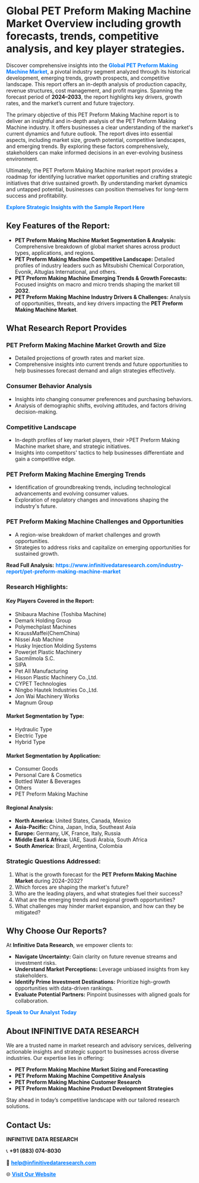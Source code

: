 <h1>Global PET Preform Making Machine Market Overview including growth forecasts, trends, competitive analysis, and key player strategies.</h1>
<p>
Discover comprehensive insights into the 
<a href="https://www.infinitivedataresearch.com/industry-report/pet-preform-making-machine-market" rel="dofollow" style="color: #007BFF; text-decoration: none;"><strong>Global PET Preform Making Machine Market</strong></a>, a pivotal industry segment analyzed through its historical development, emerging trends, growth prospects, and competitive landscape. This report offers an in-depth analysis of production capacity, revenue structures, cost management, and profit margins. Spanning the forecast period of <strong>2024–2033</strong>, the report highlights key drivers, growth rates, and the market’s current and future trajectory.
</p>
<p>
The primary objective of this PET Preform Making Machine report is to deliver an insightful and in-depth analysis of the PET Preform Making Machine industry. It offers businesses a clear understanding of the market's current dynamics and future outlook. The report dives into essential aspects, including market size, growth potential, competitive landscapes, and emerging trends. By exploring these factors comprehensively, stakeholders can make informed decisions in an ever-evolving business environment.
</p>
<p>
Ultimately, the PET Preform Making Machine market report provides a roadmap for identifying lucrative market opportunities and crafting strategic initiatives that drive sustained growth. By understanding market dynamics and untapped potential, businesses can position themselves for long-term success and profitability.
</p>
<p>
<a href="https://www.infinitivedataresearch.com/request-sample/reportId=110506" style="color: #007BFF; text-decoration: none;"><strong>Explore Strategic Insights with the Sample Report Here</strong></a>
</p>

<h2>Key Features of the Report:</h2>
<ul>
<li><strong>PET Preform Making Machine Market Segmentation & Analysis:</strong> Comprehensive breakdown of global market shares across product types, applications, and regions.</li>
<li><strong>PET Preform Making Machine Competitive Landscape:</strong> Detailed profiles of industry leaders such as Mitsubishi Chemical Corporation, Evonik, Altuglas International, and others.</li>
<li><strong>PET Preform Making Machine Emerging Trends & Growth Forecasts:</strong> Focused insights on macro and micro trends shaping the market till <strong>2032</strong>.</li>
<li><strong>PET Preform Making Machine Industry Drivers & Challenges:</strong> Analysis of opportunities, threats, and key drivers impacting the <strong>PET Preform Making Machine Market</strong>.</li>
</ul>

<h2>What Research Report Provides</h2>
<h3>PET Preform Making Machine Market Growth and Size</h3>
<ul>
<li>Detailed projections of growth rates and market size.</li>
<li>Comprehensive insights into current trends and future opportunities to help businesses forecast demand and align strategies effectively.</li>
</ul>

<h3>Consumer Behavior Analysis</h3>
<ul>
<li>Insights into changing consumer preferences and purchasing behaviors.</li>
<li>Analysis of demographic shifts, evolving attitudes, and factors driving decision-making.</li>
</ul>

<h3>Competitive Landscape</h3>
<ul>
<li>In-depth profiles of key market players, their >PET Preform Making Machine market share, and strategic initiatives.</li>
<li>Insights into competitors' tactics to help businesses differentiate and gain a competitive edge.</li>
</ul>

<h3>PET Preform Making Machine Emerging Trends</h3>
<ul>
<li>Identification of groundbreaking trends, including technological advancements and evolving consumer values.</li>
<li>Exploration of regulatory changes and innovations shaping the industry's future.</li>
</ul>

<h3>PET Preform Making Machine Challenges and Opportunities</h3>
<ul>
<li>A region-wise breakdown of market challenges and growth opportunities.</li>
<li>Strategies to address risks and capitalize on emerging opportunities for sustained growth.</li>
</ul>
<p><strong>Read Full Analysis:</strong> <a href="https://www.infinitivedataresearch.com/industry-report/pet-preform-making-machine-market" rel="dofollow" style="color: #007BFF; text-decoration: none;"><strong>https://www.infinitivedataresearch.com/industry-report/pet-preform-making-machine-market</strong></a></p>
<h3>Research Highlights:</h3>
<h4>Key Players Covered in the Report:</h4>
<ul><li>Shibaura Machine (Toshiba Machine)</li><li>Demark Holding Group</li><li>Polymechplast Machines</li><li>KraussMaffei(ChemChina)</li><li>Nissei Asb Machine</li><li>Husky Injection Molding Systems</li><li>Powerjet Plastic Machinery</li><li>SacmiImola S.C.</li><li>SIPA</li><li>Pet All Manufacturing</li><li>Hisson Plastic Machinery Co.,Ltd.</li><li>CYPET Technologies</li><li>Ningbo Hautek Industries Co.,Ltd.</li><li>Jon Wai Machinery Works</li><li>Magnum Group</li></ul>
<h4>Market Segmentation by Type:</h4>
<ul><li>Hydraulic Type</li><li>Electric Type</li><li>Hybrid Type</li></ul>
<h4>Market Segmentation by Application:</h4>
<ul><li>Consumer Goods</li><li>Personal Care &amp; Cosmetics</li><li>Bottled Water &amp; Beverages</li><li>Others</li><li>PET Preform Making Machine</li></ul>

<h4>Regional Analysis:</h4>
<ul>
<li><strong>North America:</strong> United States, Canada, Mexico</li>
<li><strong>Asia-Pacific:</strong> China, Japan, India, Southeast Asia</li>
<li><strong>Europe:</strong> Germany, UK, France, Italy, Russia</li>
<li><strong>Middle East & Africa:</strong> UAE, Saudi Arabia, South Africa</li>
<li><strong>South America:</strong> Brazil, Argentina, Colombia</li>
</ul>

<h3>Strategic Questions Addressed:</h3>
<ol>
<li>What is the growth forecast for the <strong>PET Preform Making Machine Market</strong> during 2024–2032?</li>
<li>Which forces are shaping the market's future?</li>
<li>Who are the leading players, and what strategies fuel their success?</li>
<li>What are the emerging trends and regional growth opportunities?</li>
<li>What challenges may hinder market expansion, and how can they be mitigated?</li>
</ol>

<h2>Why Choose Our Reports?</h2>
<p>At <strong>Infinitive Data Research</strong>, we empower clients to:</p>
<ul>
<li><strong>Navigate Uncertainty:</strong> Gain clarity on future revenue streams and investment risks.</li>
<li><strong>Understand Market Perceptions:</strong> Leverage unbiased insights from key stakeholders.</li>
<li><strong>Identify Prime Investment Destinations:</strong> Prioritize high-growth opportunities with data-driven rankings.</li>
<li><strong>Evaluate Potential Partners:</strong> Pinpoint businesses with aligned goals for collaboration.</li>
</ul>
<p><a href="https://www.infinitivedataresearch.com/industry-report/pet-preform-making-machine-market" rel="dofollow" style="color: #007BFF; text-decoration: none;"><strong>Speak to Our Analyst Today</strong></a></p>

<h2>About INFINITIVE DATA RESEARCH</h2>
<p>We are a trusted name in market research and advisory services, delivering actionable insights and strategic support to businesses across diverse industries. Our expertise lies in offering:</p>
<ul>
<li><strong>PET Preform Making Machine Market Sizing and Forecasting</strong></li>
<li><strong>PET Preform Making Machine Competitive Analysis</strong></li>
<li><strong>PET Preform Making Machine Customer Research</strong></li>
<li><strong>PET Preform Making Machine Product Development Strategies</strong></li>
</ul>
<p>Stay ahead in today’s competitive landscape with our tailored research solutions.</p>

<h2>Contact Us:</h2>
<p><strong>INFINITIVE DATA RESEARCH</strong></p>
<p>📞 <strong>+91 (883) 074-8030</strong></p>
<p>📧 <strong><a href="mailto:help@infinitivedataresearch.com" style="color: #007BFF;">help@infinitivedataresearch.com</a></strong></p>
<p>🌐 <strong><a href="https://www.infinitivedataresearch.com" rel="dofollow" style="color: #007BFF;">Visit Our Website</a></strong></p>